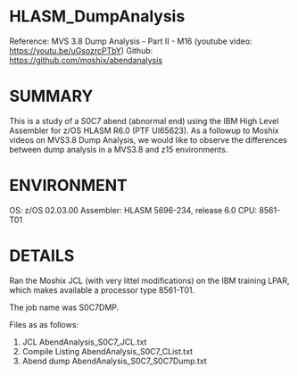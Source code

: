 # HLASM_DumpAnalysis

Reference: MVS 3.8 Dump Analysis - Part II - M16 (youtube video: https://youtu.be/uGsozrcPTbY)
Github:  https://github.com/moshix/abendanalysis

SUMMARY
=======
This is a study of a S0C7 abend (abnormal end) using the IBM High Level Assembler for z/OS
HLASM R6.0 (PTF UI65623). As a followup to Moshix videos on MVS3.8 Dump Analysis, we would like to 
observe the differences between dump analysis in a MVS3.8 and z15 environments.

ENVIRONMENT
=============
OS:         z/OS 02.03.00
Assembler:  HLASM 5696-234, release 6.0
CPU:        8561-T01

DETAILS
=======
Ran the Moshix JCL (with very littel modifications) on the IBM training LPAR, which makes available 
a processor type 8561-T01.

The job name was S0C7DMP.

Files as as follows:
1. JCL              AbendAnalysis_S0C7_JCL.txt
2. Compile Listing  AbendAnalysis_S0C7_CList.txt
3. Abend dump       AbendAnalysis_S0C7_S0C7Dump.txt 
